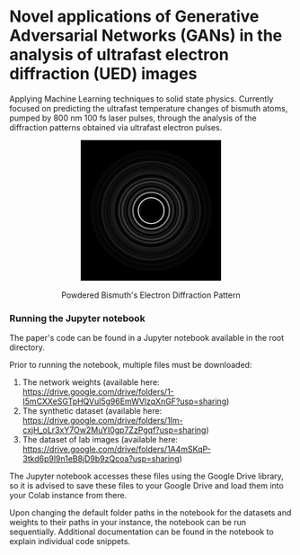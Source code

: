 # Novel applications of Generative Adversarial Networks (GANs) in the analysis of ultrafast electron diffraction (UED) images
Applying Machine Learning techniques to solid state physics. 
Currently focused on predicting the ultrafast temperature changes of bismuth atoms, pumped by 800 nm 100 fs laser pulses, through the analysis of the diffraction patterns obtained via ultrafast electron pulses.

<p align="center">
  <img src="https://github.com/dhruv-sirohi/Miller-Lab-UED/blob/main/Project%201:%20Synthetic%20Data%20Classification/Plots%20%2B%20Scans/Bismuth_Diffraction_Pattern.png?raw=true"/>
</p>
 
<div align="center"> Powdered Bismuth's Electron Diffraction Pattern

<div align="left"> 

### Running the Jupyter notebook 

The paper's code can be found in a Jupyter notebook available in the root directory.

Prior to running the notebook, multiple files must be downloaded:
1. The network weights (available here:  https://drive.google.com/drive/folders/1-I5mCXXeSGTpHQVul5g96EmWVlzqXnGF?usp=sharing)
2. The synthetic dataset (available here: https://drive.google.com/drive/folders/1Im-cxjH_oLr3xY7Ow2MuYI0gp7ZzPgqf?usp=sharing)
3. The dataset of lab images (available here: https://drive.google.com/drive/folders/1A4mSKqP-3tkd6p9l9n1eB8jD9b9zQcoa?usp=sharing)

The Jupyter notebook accesses these files using the Google Drive library, so it is advised to save these files to your Google Drive and load them into your Colab instance from there.

Upon changing the default folder paths in the notebook for the datasets and weights to their paths in your instance, the notebook can be run sequentially. Additional documentation can be found in the notebook to explain individual code snippets.
